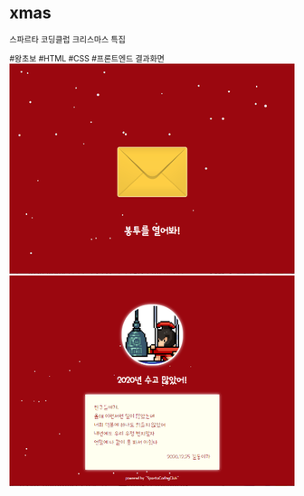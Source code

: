 # xmas
스파르타 코딩클럽 크리스마스 특집

#왕초보 #HTML #CSS #프론트엔드
결과화면
![Simpson Url](https://github.com/tjdgus3160/xmas/blob/master/1.PNG)
![Simpson Url](https://github.com/tjdgus3160/xmas/blob/master/2.PNG)
